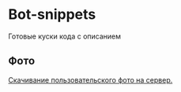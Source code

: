 # Bot-snippets
Готовые куски кода с описанием

## Фото

[Скачивание пользовательского фото на сервер.](snippets/download_photo.js)